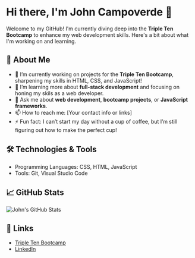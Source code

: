 # Hi there, I'm John Campoverde 👋

Welcome to my GitHub! I'm currently diving deep into the **Triple Ten Bootcamp** to enhance my web development skills. Here's a bit about what I'm working on and learning.

## 🚀 About Me
- 🔭 I’m currently working on projects for the **Triple Ten Bootcamp**, sharpening my skills in HTML, CSS, and JavaScript!
- 🌱 I’m learning more about **full-stack development** and focusing on honing my skils as a web developer.
- 💬 Ask me about **web development**, **bootcamp projects**, or **JavaScript frameworks**.
- 📫 How to reach me: [Your contact info or links]
- ⚡ Fun fact: I can’t start my day without a cup of coffee, but I’m still figuring out how to make the perfect cup!

## 🛠️ Technologies & Tools
- Programming Languages: CSS, HTML, JavaScript
- Tools: Git, Visual Studio Code

## 📈 GitHub Stats

![John's GitHub Stats](https://github-readme-stats.vercel.app/api?username=jacamp421&show_icons=true&hide_title=true&count_private=true&hide=prs)

## 🔗 Links
- [Triple Ten Bootcamp](https://tripleten.com/software-engineer/)
- [LinkedIn](https://www.linkedin.com/in/john-c-62914827b/)
